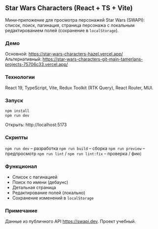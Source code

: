 ## Star Wars Characters (React + TS + Vite)

Мини‑приложение для просмотра персонажей Star Wars (SWAPI): список, поиск, пагинация, страница персонажа с локальным редактированием полей (сохранение в `localStorage`).

### Демо
Основной: https://star-wars-characters-hazel.vercel.app/
Альтернативный: https://star-wars-characters-git-main-tamerlans-projects-75706c33.vercel.app/

### Технологии
React 19, TypeScript, Vite, Redux Toolkit (RTK Query), React Router, MUI.

### Запуск
```bash
npm install
npm run dev
```
Открыть: http://localhost:5173

### Скрипты
`npm run dev` – разработка
`npm run build` – сборка
`npm run preview` – предпросмотр
`npm run lint` / `npm run lint:fix` – проверка / фикс

### Функционал
- Список с пагинацией
- Поиск по имени (дебаунс)
- Детальная страница
- Редактирование полей (локально)
- Сохранение изменений в `localStorage`

### Примечание
Данные из публичного API https://swapi.dev. Проект учебный.
